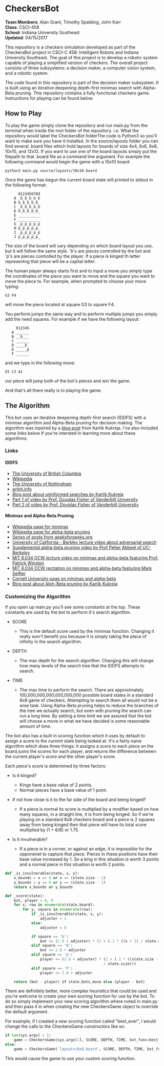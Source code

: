 # CheckersBot
**Team Members**: Alan Grant, Timothy Spalding, John Karr  
**Class**: CSCI-458  
**School**: Indiana University Southeast  
**Updated**: 04/15/2017  

This repository is a checkers simulation developed as part of the CheckersBot 
project in CSCI-C 458: Intelligent Robots and Indiana University Southeast. 
The goal of this project is to develop a robotic system capable of playing 
a simplified version of checkers. The overall project consists of three 
subsystems: a decision maker, a computer vision system, and a robotic system.  

The code found in this repository is part of the decision maker subsystem. It 
is built using an iterative deepening depth-first minimax search with 
Alpha-Beta pruning. This repository contains a fully functional checkers game. 
Instructions for playing can be found below. 

## How to Play

To play the game simply clone the repository and run main.py from the 
terminal when inside the root folder of the repository. i.e. What the 
repository would label the CheckersBot folderThe code is Python3 so you'll 
want to make sure you have it installed. In the source/layouts folder you can 
find several .board files which hold layouts for boards of size 4x4, 6x6, 8x8, 
10x10, and 12x12. If you want to use one of the board layouts simply put the 
filepath to that .board file as a command line argument. For example the 
following command would begin the game with a 10x10 board:

``python3 main.py source/layouts/10x10.board``

Once the game has begun the current board state will printed to stdout in the 
following format:  

``` 
      0123456789
    A _b_b_b_b_b
    B b_b_b_b_b_
    C _b_b_b_b_b
    D b_b_b_b_b_
    E __________
    F __________
    G _p_p_p_p_p
    H p_p_p_p_p_
    I _p_p_p_p_p
    J p_p_p_p_p_
```

The size of the board will vary depending on which board layout you use, but it 
will follow the same style. 'b's are pieces controlled by the bot and 'p's are 
pieces controlled by the player. If a piece is kinged th letter representng 
that piece will be a capital letter.  

The human player always starts first and to input a move you simply type the 
coordinates of the piece you want to move and the square you want to move the 
piece to. For example, when prompted to choose your move typing:  

``G3 F4``

will move the piece located at square G3 to square F4.  

You perform jumps the same way and to perform multiple jumps you simply add 
the need squares. For example if we have the following layout:

``` 
     012345
   A ______
   B __b___
   C ______
   D ____b_
   E _____p
   F ______
```
and we type in the following move:

``E5 C3 A1``

our piece will jump both of the bot's pieces and win the game.   

And that's all there really is to playing the game.  

## The Algorithm

This bot uses an iterative deepening depth-first search (IDDFS) with a minimax 
algorithm and Alpha-Beta pruning for decision making. The algorithm was inpsired by a 
[blog post](https://kartikkukreja.wordpress.com/2015/07/12/creating-a-bot-for-checkers/)
 from Kartik Kukreja. I've also included some links below if you're intersted 
in learning more about these algorithms.   

### Links

#### IDDFS

* [The University of British Columbia](https://www.cs.ubc.ca/~hutter/teaching/cpsc322/2-Search6-final.pdf)
* [Wikipedia](https://en.wikipedia.org/wiki/Iterative_deepening_depth-first_search)
* [The University of Nottingham](http://www.cs.nott.ac.uk/~pszbsl/G52APT/slides/09-Iterative-deepening.pdf)
* [artint.info](http://artint.info/html/ArtInt_62.html)
* [Blog post about uninformed searches by Kartik Kukreja](https://kartikkukreja.wordpress.com/2015/05/30/uninformed-search-algorithms/)
* [Part 1 of video by Prof. Douglas Fisher of Vanderbilt University](https://www.youtube.com/watch?v=7QcoJjSVT38)
* [Part 2 of video by Prof. Douglas Fisher of Vanderbilt University](https://www.youtube.com/watch?v=5MpT0EcOIyM)

#### Minimax and Alpha-Beta Pruning
* [Wikipedia page for minimax](https://en.wikipedia.org/wiki/Minimax)
* [Wikipedia page for alpha-beta pruning](https://en.wikipedia.org/wiki/Alpha%E2%80%93beta_pruning)
* [Series of posts from geeksforgeeks.org](http://www.geeksforgeeks.org/minimax-algorithm-in-game-theory-set-1-introduction/)
* [University of California - Berkley lecture video about adversarial search](https://www.youtube.com/watch?feature=player_embedded&v=cwbjLIahbv8)
* [Supplemental alpha-beta pruning video by Prof Petier Abbeel of UC-Berkeley](https://www.youtube.com/watch?v=xBXHtz4Gbdo)
* [MIT 6.034 OCW lecture video on minimax and alpha-beta featuring Prof. Patrick Winston](https://www.youtube.com/watch?v=STjW3eH0Cik)
* [MIT 6.034 OCW recitation on minimax and alpha-beta featuring Mark Seifter](https://www.youtube.com/watch?v=hM2EAvMkhtk)
* [Cornell University page on minimax and alpha-beta](https://www.cs.cornell.edu/courses/cs312/2002sp/lectures/rec21.htm)
* [Blog post about Alph-Beta pruning by Kartik Kukreja](https://kartikkukreja.wordpress.com/2014/06/29/alphabetasearch/)
 
### Customizing the Algorithm
If you open up main.py you'll see some constants at the top. These constants 
are used by the bot to perform it's search algorithm.

* SCORE
  * This is the default score used by the minimax function. Changing it really 
won't benefit you because it is simply taking the place of infinity in the 
search algorithm. 

* DEPTH
  * The max depth for the search algorithm. Changing this will change how 
many levels of the search tree that the IDDFS attempts to search.

* TIME
  * The max time to perform the search. There are approximately 
100,000,000,000,000,000,000 possible board states in a standard 8x8 game of 
checkers. Attempting to search them all would not be a wise task. Using 
Alpha-Beta pruning helps to reduce the branches of the tree we actually search,
but even with pruning the search can run a long time. By setting a time limit
 we are assured that the bot will choose a move in what we have decided is some
 reasonable amount of time.

The bot also has a built in scoring function which it uses by default to assign
a score to the current state being looked at. It's a fairly naive algorithm 
which does three things: it assigns a score to each piece on the board,sums the
scores for each player, and returns the difference between the current player's 
score and the other player's score.

Each piece's score is determined by three factors: 

* Is it kinged?
  * Kings have a base value of 2 points. 
  * Normal pieces have a base value of 1 point.

* If not how close is it to the far side of the board and being kinged?
  * If a piece is normal its score is multiplied by a modifier based on how many 
squares, in a straight line, it is from being kinged. So if we're playing on a 
standard 8x8 checkers board and a piece is 2 squares away from being kinged 
then that piece will have its total score multiplied by (1 + 6/8) or 1.75.

* Is it invulnerable?

  * If a piece is in a corner, or against an edge, it is impossible for the 
opponenet to capture that piece. Pieces in these positions have their base 
value increased by 1. So a king in this situation is worth 3 points and a 
normal piece in this situation is worth 2 points.

```python
def _is_invulnerable(state, x, y):
    x_bounds = x == 0 or x == (state.size - 1)
    y_bounds = y == 0 or y == (state.size - 1)
    return x_bounds or y_bounds

def _score(state):
    bot, player = 0, 0
    for x, row in enumerate(state.board):
        for y, square in enumerate(row):
            if _is_invulnerable(state, x, y):
                adjuster = 1 
            else:
                adjuster = 0

            if square == 'b':
                bot += (1.0 + adjuster) * (1 + (.1 * ((x + 1) / state.size)))
            elif square == 'B':
                bot += 2.0 + adjuster
            elif square == 'p':
                player += (1.0 + adjuster) * (1 + (.1 * ((state.size - x) 
                                             / state.size)))
            elif square == 'P':
                player += 2.0 + adjuster

    return (bot - player) if state.bots_move else (player - bot)
```

There are definitely better, more complex heuristics that could be used and 
you're welcome to create your own scoring function for use by the bot. To do 
so simply implement your new scoring algorithm where noted in main.py and then 
pass it in when creating the new CheckersGame object to override the default 
argument.  

For example, if I created a new scoring function called "best_ever", I would 
change the calls to the CheckersGame constructors like so:

```python
if len(sys.argv) > 1:
    game = CheckersGame(sys.argv[1], SCORE, DEPTH, TIME, bot_func=best_ever)
else:
    game = CheckersGame('layouts/8x8.board', SCORE, DEPTH, TIME, bot_func=best_ever)
```

This would cause the game to use your custom scoring function. 
